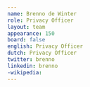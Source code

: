 ```yaml
---
name: Brenno de Winter
role: Privacy Officer
layout: team
appearance: 150
board: false
english: Privacy Officer
dutch: Privacy Officer
twitter: brenno
linkedin: brenno
-wikipedia: 
---
```

